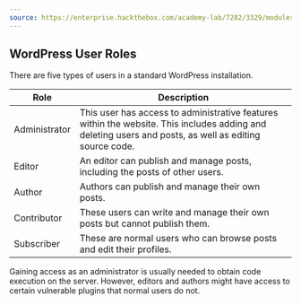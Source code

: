 ```yaml
---
source: https://enterprise.hackthebox.com/academy-lab/7282/3329/modules/35/219
---
```

## WordPress User Roles

There are five types of users in a standard WordPress installation.

| Role | Description |
| --- | --- |
| Administrator | This user has access to administrative features within the website. This includes adding and deleting users and posts, as well as editing source code. |
| Editor | An editor can publish and manage posts, including the posts of other users. |
| Author | Authors can publish and manage their own posts. |
| Contributor | These users can write and manage their own posts but cannot publish them. |
| Subscriber | These are normal users who can browse posts and edit their profiles. |

Gaining access as an administrator is usually needed to obtain code execution on the server. However, editors and authors might have access to certain vulnerable plugins that normal users do not.
